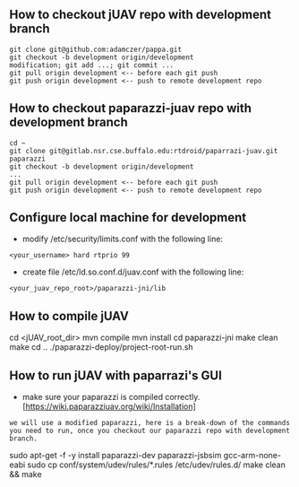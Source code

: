 ## How to checkout jUAV repo with development branch
```
git clone git@github.com:adamczer/pappa.git
git checkout -b development origin/development
modification; git add ...; git commit ...
git pull origin development <-- before each git push
git push origin development <-- push to remote development repo
```

## How to checkout paparazzi-juav repo with development branch
```
cd ~ 
git clone git@gitlab.nsr.cse.buffalo.edu:rtdroid/paparrazi-juav.git paparazzi
git checkout -b development origin/development
...
git pull origin development <-- before each git push                            
git push origin development <-- push to remote development repo
```

## Configure local machine for development
- modify /etc/security/limits.conf with the following line:
```
<your_username> hard rtprio 99
```
- create file /etc/ld.so.conf.d/juav.conf with the following line:
```
<your_juav_repo_root>/paparazzi-jni/lib
```

## How to compile jUAV 
cd <jUAV_root_dir>
mvn compile
mvn install
cd paparazzi-jni
make clean
make 
cd ..
./paparazzi-deploy/project-root-run.sh


## How to run jUAV with paparrazi's GUI
* make sure your paparazzi is compiled correctly. [https://wiki.paparazziuav.org/wiki/Installation]
```
we will use a modified paparazzi, here is a break-down of the commands you need to run, once you checkout our paparazzi repo with development branch.
```
sudo apt-get -f -y install paparazzi-dev paparazzi-jsbsim gcc-arm-none-eabi
sudo cp conf/system/udev/rules/*.rules /etc/udev/rules.d/
make clean && make
```






